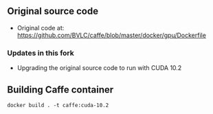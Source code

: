 ## Original source code
* Original code at: https://github.com/BVLC/caffe/blob/master/docker/gpu/Dockerfile
### Updates in this fork
* Upgrading the original source code to run with CUDA 10.2

## Building Caffe container
```
docker build . -t caffe:cuda-10.2
```
